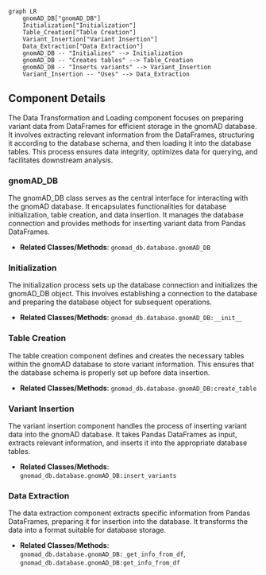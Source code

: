 ```mermaid
graph LR
    gnomAD_DB["gnomAD_DB"]
    Initialization["Initialization"]
    Table_Creation["Table Creation"]
    Variant_Insertion["Variant Insertion"]
    Data_Extraction["Data Extraction"]
    gnomAD_DB -- "Initializes" --> Initialization
    gnomAD_DB -- "Creates tables" --> Table_Creation
    gnomAD_DB -- "Inserts variants" --> Variant_Insertion
    Variant_Insertion -- "Uses" --> Data_Extraction
```

## Component Details

The Data Transformation and Loading component focuses on preparing variant data from DataFrames for efficient storage in the gnomAD database. It involves extracting relevant information from the DataFrames, structuring it according to the database schema, and then loading it into the database tables. This process ensures data integrity, optimizes data for querying, and facilitates downstream analysis.

### gnomAD_DB
The gnomAD_DB class serves as the central interface for interacting with the gnomAD database. It encapsulates functionalities for database initialization, table creation, and data insertion. It manages the database connection and provides methods for inserting variant data from Pandas DataFrames.
- **Related Classes/Methods**: `gnomad_db.database.gnomAD_DB`

### Initialization
The initialization process sets up the database connection and initializes the gnomAD_DB object. This involves establishing a connection to the database and preparing the database object for subsequent operations.
- **Related Classes/Methods**: `gnomad_db.database.gnomAD_DB:__init__`

### Table Creation
The table creation component defines and creates the necessary tables within the gnomAD database to store variant information. This ensures that the database schema is properly set up before data insertion.
- **Related Classes/Methods**: `gnomad_db.database.gnomAD_DB:create_table`

### Variant Insertion
The variant insertion component handles the process of inserting variant data into the gnomAD database. It takes Pandas DataFrames as input, extracts relevant information, and inserts it into the appropriate database tables.
- **Related Classes/Methods**: `gnomad_db.database.gnomAD_DB:insert_variants`

### Data Extraction
The data extraction component extracts specific information from Pandas DataFrames, preparing it for insertion into the database. It transforms the data into a format suitable for database storage.
- **Related Classes/Methods**: `gnomad_db.database.gnomAD_DB:_get_info_from_df`, `gnomad_db.database.gnomAD_DB:get_info_from_df`
